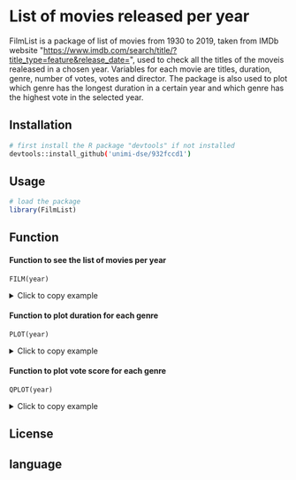 # List of movies released per year

FilmList is a package of list of movies from 1930 to 2019, taken from IMDb website "https://www.imdb.com/search/title/?title_type=feature&release_date=", used to check all the titles of the moveis realeased in a chosen year. Variables for each movie are titles, duration, genre, number of votes, votes and director. The package is also used to plot which genre has the longest duration in a certain year and which genre has the highest vote in the selected year. 

## Installation
```bash
# first install the R package "devtools" if not installed
devtools::install_github('unimi-dse/932fccd1')
```
## Usage
```R
# load the package
library(FilmList)
```
## Function
#### Function to see the list of movies per year
```
FILM(year)
```
 <details>
  <summary>Click to copy example </summary>
 FILM(1985)
</details> 

#### Function to plot duration for each genre
```
PLOT(year)
```
 <details>
  <summary>Click to copy example </summary>
 PLOT(1990)
</details> 

#### Function to plot vote score for each genre
```
QPLOT(year)
```
 <details>
  <summary>Click to copy example </summary>
QPLOT(1995)
</details> 

## License
## language
